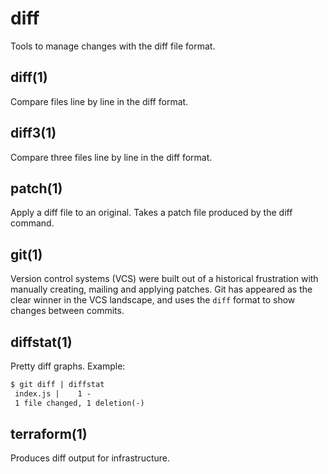 # diff
Tools to manage changes with the diff file format.

## diff(1)
Compare files line by line in the diff format.

## diff3(1)
Compare three files line by line in the diff format.

## patch(1)
Apply a diff file to an original. Takes a patch file produced by the diff
command.

## git(1)
Version control systems (VCS) were built out of a historical frustration with
manually creating, mailing and applying patches. Git has appeared as the clear
winner in the VCS landscape, and uses the `diff` format to show changes between
commits.

## diffstat(1)
Pretty diff graphs. Example:
```txt
$ git diff | diffstat
 index.js |    1 -
 1 file changed, 1 deletion(-)
```

## terraform(1)
Produces diff output for infrastructure.
